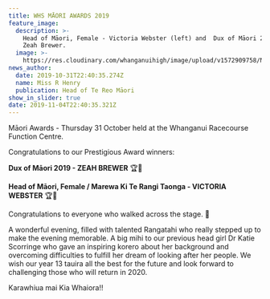 ```yaml
---
title: WHS MĀORI AWARDS 2019
feature_image:
  description: >-
    Head of Māori, Female - Victoria Webster (left) and  Dux of Māori 2019 -
    Zeah Brewer.
  image: >-
    https://res.cloudinary.com/whanganuihigh/image/upload/v1572909758/News/both.girls.jpg
news_author:
  date: 2019-10-31T22:40:35.274Z
  name: Miss R Henry
  publication: Head of Te Reo Māori
show_in_slider: true
date: 2019-11-04T22:40:35.321Z
---
```

Māori Awards - Thursday 31 October held at the Whanganui Racecourse Function Centre.

Congratulations to our Prestigious Award winners:

**Dux of Māori 2019 - ZEAH BREWER**  🏆👏 

**Head of Māori, Female / Marewa Ki Te Rangi Taonga - VICTORIA WEBSTER**  🏆👏 

Congratulations to everyone who walked across the stage.  👏

A wonderful evening, filled with talented Rangatahi who really stepped up to make the evening memorable. A big mihi to our previous head girl Dr Katie Scorringe who gave an inspiring korero about her background and overcoming difficulties to fulfill her dream of looking after her people. We wish our year 13 tauira all the best for the future and look forward to challenging those who will return in 2020. 

Karawhiua mai Kia Whaiora!!
